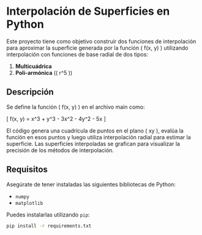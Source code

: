 # Interpolación de Superficies en Python

Este proyecto tiene como objetivo construir dos funciones de interpolación para aproximar la superficie generada por la función \( f(x, y) \) utilizando interpolación con funciones de base radial de dos tipos: 
1. **Multicuádrica**
2. **Poli-armónica** (\( r^5 \))

## Descripción

Se define la función \( f(x, y) \) en el archivo main como:

\[ f(x, y) = x^3 + y^3 - 3x^2 - 4y^2 - 5x \]

El código genera una cuadrícula de puntos en el plano \( xy \), evalúa la función en esos puntos y luego utiliza interpolación radial para estimar la superficie. Las superficies interpoladas se grafican para visualizar la precisión de los métodos de interpolación.

## Requisitos

Asegúrate de tener instaladas las siguientes bibliotecas de Python:

- `numpy`
- `matplotlib`

Puedes instalarlas utilizando `pip`:

```bash
pip install -r requirements.txt